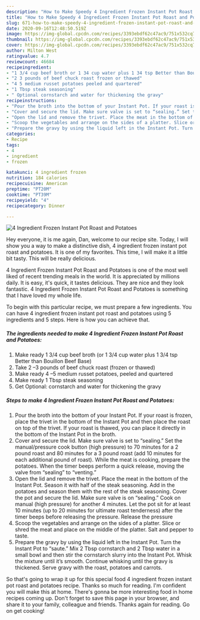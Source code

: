 ```yaml
---
description: "How to Make Speedy 4 Ingredient Frozen Instant Pot Roast and Potatoes"
title: "How to Make Speedy 4 Ingredient Frozen Instant Pot Roast and Potatoes"
slug: 671-how-to-make-speedy-4-ingredient-frozen-instant-pot-roast-and-potatoes
date: 2020-09-16T12:48:50.519Z
image: https://img-global.cpcdn.com/recipes/3393ebdf62c47ac9/751x532cq70/4-ingredient-frozen-instant-pot-roast-and-potatoes-recipe-main-photo.jpg
thumbnail: https://img-global.cpcdn.com/recipes/3393ebdf62c47ac9/751x532cq70/4-ingredient-frozen-instant-pot-roast-and-potatoes-recipe-main-photo.jpg
cover: https://img-global.cpcdn.com/recipes/3393ebdf62c47ac9/751x532cq70/4-ingredient-frozen-instant-pot-roast-and-potatoes-recipe-main-photo.jpg
author: Milton West
ratingvalue: 4.7
reviewcount: 46684
recipeingredient:
- "1 3/4 cup beef broth or 1 34 cup water plus 1 34 tsp Better than Bouillon Beef Base"
- "2 3 pounds of beef chuck roast frozen or thawed"
- "4 5 medium russet potatoes peeled and quartered"
- "1 Tbsp steak seasoning"
- " Optional cornstarch and water for thickening the gravy"
recipeinstructions:
- "Pour the broth into the bottom of your Instant Pot. If your roast is frozen, place the trivet in the bottom of the Instant Pot and then place the roast on top of the trivet. If your roast is thawed, you can place it directly in the bottom of the Instant Pot in the broth."
- "Cover and secure the lid. Make sure valve is set to “sealing.” Set the manual/pressure cook button (high pressure) to 70 minutes for a 2 pound roast and 80 minutes for a 3 pound roast (add 10 minutes for each additional pound of roast). While the meat is cooking, prepare the potatoes. When the timer beeps perform a quick release, moving the valve from “sealing” to “venting.”"
- "Open the lid and remove the trivet. Place the meat in the bottom of the Instant Pot. Season it with half of the steak seasoning. Add in the potatoes and season them with the rest of the steak seasoning. Cover the pot and secure the lid. Make sure valve is on “sealing.” Cook on manual (high pressure) for another 4 minutes. Let the pot sit for at least 10 minutes (up to 20 minutes for ultimate roast tenderness) after the timer beeps before releasing the pressure. Release the pressure"
- "Scoop the vegetables and arrange on the sides of a platter. Slice or shred the meat and place on the middle of the platter. Salt and pepper to taste."
- "Prepare the gravy by using the liquid left in the Instant Pot. Turn the Instant Pot to “saute.” Mix 2 Tbsp cornstarch and 2 Tbsp water in a small bowl and then stir the cornstarch slurry into the Instant Pot. Whisk the mixture until it’s smooth. Continue whisking until the gravy is thickened. Serve gravy with the roast, potatoes and carrots."
categories:
- Recipe
tags:
- 4
- ingredient
- frozen

katakunci: 4 ingredient frozen 
nutrition: 184 calories
recipecuisine: American
preptime: "PT20M"
cooktime: "PT39M"
recipeyield: "4"
recipecategory: Dinner

---
```



![4 Ingredient Frozen Instant Pot Roast and Potatoes](https://img-global.cpcdn.com/recipes/3393ebdf62c47ac9/751x532cq70/4-ingredient-frozen-instant-pot-roast-and-potatoes-recipe-main-photo.jpg)

Hey everyone, it is me again, Dan, welcome to our recipe site. Today, I will show you a way to make a distinctive dish, 4 ingredient frozen instant pot roast and potatoes. It is one of my favorites. This time, I will make it a little bit tasty. This will be really delicious.



4 Ingredient Frozen Instant Pot Roast and Potatoes is one of the most well liked of recent trending meals in the world. It is appreciated by millions daily. It is easy, it's quick, it tastes delicious. They are nice and they look fantastic. 4 Ingredient Frozen Instant Pot Roast and Potatoes is something that I have loved my whole life.


To begin with this particular recipe, we must prepare a few ingredients. You can have 4 ingredient frozen instant pot roast and potatoes using 5 ingredients and 5 steps. Here is how you can achieve that.

<!--inarticleads1-->

##### The ingredients needed to make 4 Ingredient Frozen Instant Pot Roast and Potatoes:

1. Make ready 1 3/4 cup beef broth (or 1 3/4 cup water plus 1 3/4 tsp Better than Bouillon Beef Base)
1. Take 2 –3 pounds of beef chuck roast (frozen or thawed)
1. Make ready 4 –5 medium russet potatoes, peeled and quartered
1. Make ready 1 Tbsp steak seasoning
1. Get  Optional: cornstarch and water for thickening the gravy




<!--inarticleads2-->

##### Steps to make 4 Ingredient Frozen Instant Pot Roast and Potatoes:

1. Pour the broth into the bottom of your Instant Pot. If your roast is frozen, place the trivet in the bottom of the Instant Pot and then place the roast on top of the trivet. If your roast is thawed, you can place it directly in the bottom of the Instant Pot in the broth.
1. Cover and secure the lid. Make sure valve is set to “sealing.” Set the manual/pressure cook button (high pressure) to 70 minutes for a 2 pound roast and 80 minutes for a 3 pound roast (add 10 minutes for each additional pound of roast). While the meat is cooking, prepare the potatoes. When the timer beeps perform a quick release, moving the valve from “sealing” to “venting.”
1. Open the lid and remove the trivet. Place the meat in the bottom of the Instant Pot. Season it with half of the steak seasoning. Add in the potatoes and season them with the rest of the steak seasoning. Cover the pot and secure the lid. Make sure valve is on “sealing.” Cook on manual (high pressure) for another 4 minutes. Let the pot sit for at least 10 minutes (up to 20 minutes for ultimate roast tenderness) after the timer beeps before releasing the pressure. Release the pressure
1. Scoop the vegetables and arrange on the sides of a platter. Slice or shred the meat and place on the middle of the platter. Salt and pepper to taste.
1. Prepare the gravy by using the liquid left in the Instant Pot. Turn the Instant Pot to “saute.” Mix 2 Tbsp cornstarch and 2 Tbsp water in a small bowl and then stir the cornstarch slurry into the Instant Pot. Whisk the mixture until it’s smooth. Continue whisking until the gravy is thickened. Serve gravy with the roast, potatoes and carrots.




So that's going to wrap it up for this special food 4 ingredient frozen instant pot roast and potatoes recipe. Thanks so much for reading. I'm confident you will make this at home. There's gonna be more interesting food in home recipes coming up. Don't forget to save this page in your browser, and share it to your family, colleague and friends. Thanks again for reading. Go on get cooking!
